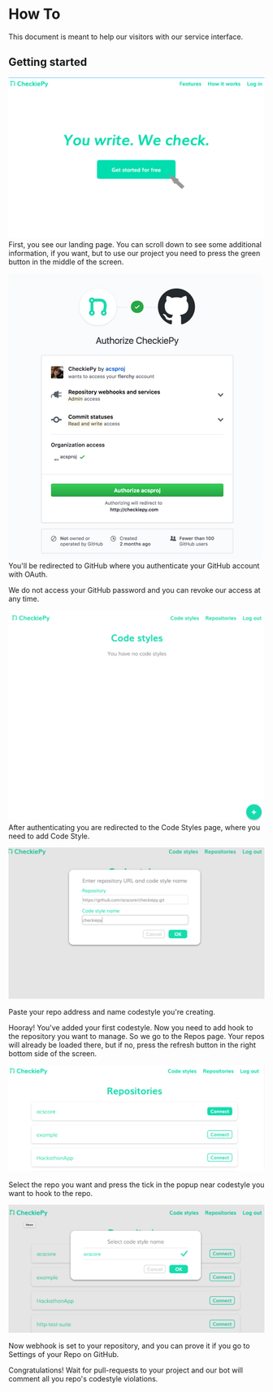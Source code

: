 How To
========

This document is meant to help our visitors
with our service interface.

Getting started
-----------------------
![Landing page](/screenshots/main_page.png?raw=true)
First, you see our landing page. You can scroll down to see some additional
information, if you want, but to use our project you need to press the green 
button in the middle of the screen.  
  
![GitHub authentication screen](/screenshots/github_auth.png?raw=true)  
You'll be redirected to GitHub where you authenticate your GitHub account with
OAuth.
  
We do not access your GitHub password
and you can revoke our access at any time.

![Codestyles page](/screenshots/first_time_in.png?raw=true)
After authenticating you are redirected to the Code Styles page, where you need
to add Code Style.

![Add codestyle popup](/screenshots/getting_codestyle.png?raw=true)

Paste your repo address and name codestyle you're creating.

  
Hooray! You've added your first codestyle. Now you need to add
hook to the repository you want to manage. So we go to the Repos page.
Your repos will already be loaded there, but if no, press the refresh button
in the right bottom side of the screen.


![Repositories list](/screenshots/repo_list.png?raw=true)

Select the repo you want and press the tick in the popup near codestyle you
want to hook to the repo.

![Repo popup](/screenshots/setting_codestyle.png?raw=true)

Now webhook is set to your repository, and you can prove it if you go to Settings of 
your Repo on GitHub.

Congratulations! Wait for pull-requests to your project and our bot will comment all
you repo's codestyle violations.
